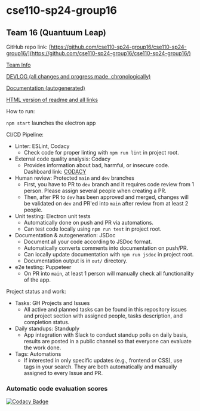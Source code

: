 # cse110-sp24-group16

## Team 16 (Quantuum Leap)

GitHub repo link: [https://github.com/cse110-sp24-group16/cse110-sp24-group16/](https://github.com/cse110-sp24-group16/cse110-sp24-group16/)

[Team Info](./admin/team.md)

[DEVLOG (all changes and progress made, chronologically)](https://github.com/cse110-sp24-group16/cse110-sp24-group16/wiki)

[Documentation (autogenerated)](https://cse110-sp24-group16.github.io/cse110-sp24-group16/out/index.html)

[HTML version of readme and all links](https://cse110-sp24-group16.github.io/cse110-sp24-group16/)

How to run:

`npm start` launches the electron app

CI/CD Pipeline:

- Linter: ESLint, Codacy
  - Check code for proper linting with `npm run lint` in project root.
- External code quality analysis: Codacy
  - Provides information about bad, harmful, or insecure code. Dashboard link: [CODACY](https://app.codacy.com/gh/cse110-sp24-group16/cse110-sp24-group16/dashboard)
- Human review: Protected `main` and `dev` branches
  - First, you have to PR to `dev` branch and it requires code review from 1 person. Please assign several people when creating a PR.
  - Then, after PR to `dev` has been approved and merged, changes will be validated on `dev` and PR'ed into `main` after review from at least 2 people.
- Unit testing: Electron unit tests
  - Automatically done on push and PR via automations.
  - Can test code locally using `npm run test` in project root.
- Documentation & autogeneration: JSDoc
  - Document all your code according to JSDoc format.
  - Automatically converts comments into documentation on push/PR.
  - Can locally update documentation with `npm run jsdoc` in project root.
  - Documentation output is in `out/` directory.
- e2e testing: Puppeteer
  - On PR into `main`, at least 1 person will manually check all functionality of the app.

Project status and work:

- Tasks: GH Projects and Issues
  - All active and planned tasks can be found in this repository issues and project section with assigned people, tasks description, and completion status.
- Daily standups: Standuply
  - App integration with Slack to conduct standup polls on daily basis, results are posted in a public channel so that everyone can evaluate the work done.
- Tags: Automations
  - If interested in only specific updates (e.g., frontend or CSS), use tags in your search. They are both automatically and manually assigned to every Issue and PR.

### Automatic code evaluation scores

[![Codacy Badge](https://app.codacy.com/project/badge/Grade/a35b12c515d74f70811350a600bf47b3)](https://app.codacy.com/gh/cse110-sp24-group16/cse110-sp24-group16/dashboard?utm_source=gh&utm_medium=referral&utm_content=&utm_campaign=Badge_grade)
